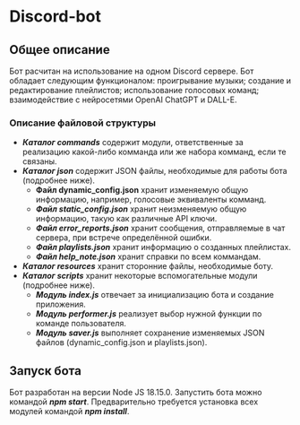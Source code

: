 # Discord-bot
## Общее описание
Бот расчитан на использование на одном Discord сервере. Бот обладает следующим функционалом: проигрывание музыки; создание и редактирование плейлистов; использование голосовых команд; взаимодействие с нейросетями OpenAI ChatGPT и DALL-E.  
### Описание файловой структуры
- ***Каталог commands*** содержит модули, ответственные за реализацию какой-либо комманда или же набора комманд, если те связаны.
- ***Каталог json*** содержит JSON файлы, необходимые для работы бота (подробнее ниже).
    - **Файл dynamic_config.json** хранит изменяемую общую информацию, например, голосовые эквиваленты комманд.
    - ***Файл static_config.json*** хранит неизменяемую общую информацию, такую как различные API ключи.
    - ***Файл error_reports.json*** хранит сообщения, отправляемые в чат сервера, при встрече определённой ошибки.
    - ***Файл playlists.json*** хранит информацию о созданных плейлистах.
    - ***Файл help_note.json*** хранит справки по всем коммандам.
- ***Каталог resources*** хранит сторонние файлы, необходимые боту.
- ***Каталог scripts*** хранит некоторые вспомогательные модули (подробнее ниже).
    - ***Модуль index.js*** отвечает за инициализацию бота и создание приложения.
    - ***Модуль performer.js*** реализует выбор нужной функции по команде пользователя.
    - ***Модуль saver.js*** выполняет сохранение изменяемых JSON файлов (dynamic_config.json и playlists.json).
## Запуск бота
Бот разработан на версии Node JS 18.15.0. Запустить бота можно командой ***npm start***. Предварительно требуется установка всех модулей командой ***npm install***.
